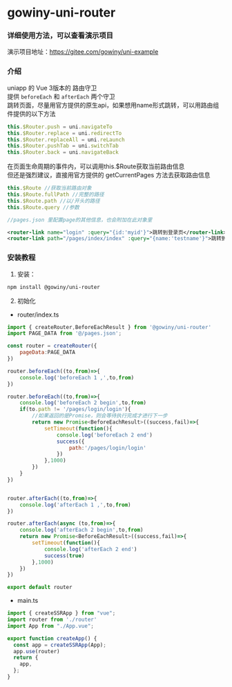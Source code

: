 # gowiny-uni-router

### 详细使用方法，可以查看演示项目

演示项目地址：https://gitee.com/gowiny/uni-example

### 介绍
uniapp 的 Vue 3版本的  路由守卫\
提供 `beforeEach` 和 `afterEach` 两个守卫\
跳转页面，尽量用官方提供的原生api，如果想用name形式跳转，可以用路由组件提供的以下方法

```javascript
this.$Router.push = uni.navigateTo
this.$Router.replace = uni.redirectTo
this.$Router.replaceAll = uni.reLaunch
this.$Router.pushTab = uni.switchTab
this.$Router.back = uni.navigateBack
```

在页面生命周期的事件内，可以调用this.$Route获取当前路由信息\
但还是强烈建议，直接用官方提供的 getCurrentPages 方法去获取路由信息

```javascript
this.$Route //获取当前路由对象
this.$Route.fullPath //完整的路径
this.$Route.path //以/开头的路径
this.$Route.query //参数

//pages.json 里配置page的其他信息，也会附加在此对象里
```

```xml
<router-link name="login" :query="{id:'myid'}">跳转到登录页</router-link>
<router-link path="/pages/index/index" :query="{name:'testname'}">跳转到首页</router-link>
```

### 安装教程

1.  安装：
```
npm install @gowiny/uni-router
```
2.  初始化
* router/index.ts
```javascript
import { createRouter,BeforeEachResult } from '@gowiny/uni-router'
import PAGE_DATA from '@/pages.json';

const router = createRouter({
    pageData:PAGE_DATA
})

router.beforeEach((to,from)=>{
    console.log('beforeEach 1 ,',to,from)
})

router.beforeEach((to,from)=>{
    console.log('beforeEach 2 begin',to,from)
	if(to.path != '/pages/login/login'){
        //如果返回的是Promise，则会等待执行完成才进行下一步
        return new Promise<BeforeEachResult>((success,fail)=>{
            setTimeout(function(){
                console.log('beforeEach 2 end')
                success({
                    path:'/pages/login/login'
                })
            },1000)
        })
    }
})


router.afterEach((to,from)=>{
    console.log('afterEach 1 ,',to,from)
})

router.afterEach(async (to,from)=>{
    console.log('afterEach 2 begin',to,from)
    return new Promise<BeforeEachResult>((success,fail)=>{
        setTimeout(function(){
            console.log('afterEach 2 end')
            success(true)
        },1000)
    })
})

export default router

```

* main.ts

```javascript
import { createSSRApp } from "vue";
import router from './router'
import App from "./App.vue";

export function createApp() {
  const app = createSSRApp(App);
  app.use(router)
  return {
    app,
  };
}

```
